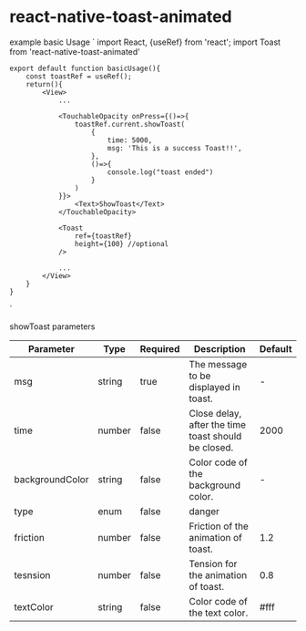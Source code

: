 # react-native-toast-animated

example basic Usage
`
    import React, {useRef} from 'react';
    import Toast from 'react-native-toast-animated'

    export default function basicUsage(){
        const toastRef = useRef();
        return(){
            <View>
                ...

                <TouchableOpacity onPress={()=>{
                    toastRef.current.showToast(
                        {
                            time: 5000,
                            msg: 'This is a success Toast!!',
                        },
                        ()=>{
                            console.log("toast ended")
                        }
                    )
                }}>
                    <Text>ShowToast</Text>
                </TouchableOpacity>

                <Toast
                    ref={toastRef}
                    height={100} //optional
                />

                ...
            </View>
        }
    }
`

showToast parameters

| Parameter       | Type   | Required | Description                                         | Default |
|-----------------|--------|----------|-----------------------------------------------------|---------|
| msg             | string | true     | The message to be displayed in toast.               | -       |
| time            | number | false    | Close delay, after the time toast should be closed. | 2000    |
| backgroundColor | string | false    | Color code of the background color.                 | -       |
| type            | enum   | false    | danger || warn || success || info                   | success |
| friction        | number | false    | Friction of the animation of toast.                 | 1.2     |
| tesnsion        | number | false    | Tension for the animation of toast.                 | 0.8     |
| textColor       | string | false    | Color code of the text color.                       | #fff    |